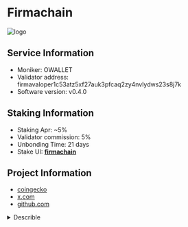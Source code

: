 # Firmachain

![logo](https://raw.githubusercontent.com/cosmostation/chainlist/refs/heads/main/chain/firmachain/asset/fct.png)

## Service Information

- Moniker: OWALLET
- Validator address: firmavaloper1c53atz5xf27auk3pfcaq2zy4nvlydws23s8j7k
- Software version: v0.4.0

## Staking Information

- Staking Apr: ~5%
- Validator commission: 5%
- Unbonding Time: 21 days
- Stake UI: [**firmachain**](https://explorer.firmachain.dev/validators/firmavaloper1c53atz5xf27auk3pfcaq2zy4nvlydws23s8j7k)

## Project Information

- [coingecko](https://www.coingecko.com/en/coins/firmachain)
- [x.com](https://twitter.com/firmachain)
- [github.com](https://github.com/firmachain)

<details>
    <summary>Describle</summary>
    FirmaChain is a blockchain network designed to provide innovative solutions for digital documentation and contracts, focusing on trust, transparency, and security. Here's an overview of the network:

### Key Features:
1. **Purpose-Built for Digital Contracts**:
   - FirmaChain is primarily designed to replace traditional paper-based documentation and contracts with secure, digital alternatives.
   - It utilizes blockchain technology to provide immutable, transparent, and timestamped records.

2. **Efficiency**:
   - Reduces reliance on intermediaries, saving time and costs associated with contract verification and management.
   - Offers rapid transaction speeds, making it suitable for real-time applications.

3. **Smart Contracts**:
   - Supports smart contracts to automate processes like contract execution and enforcement.
   - Ensures that conditions are met before the execution of contractual terms.

4. **Decentralization**:
   - Operates on a decentralized network, reducing single points of failure and enhancing security.
   - Users can rely on the distributed ledger for data integrity.

5. **Use Cases**:
   - Digital documentation for legal, business, and personal agreements.
   - Secure storage of contract data and metadata.
   - Integrations with enterprise systems for seamless contract lifecycle management.

6. **Native Cryptocurrency**:
   - FirmaChain has its native token, typically used for network transactions, fees, and incentivizing validators.

7. **Ecosystem**:
   - Provides tools and platforms for developers to build applications leveraging FirmaChain's blockchain capabilities.
   - Focuses on interoperability to integrate with other blockchain networks or existing technologies.

### Technical Specifications:
- **Consensus Mechanism**: FirmaChain employs a consensus mechanism that balances security, speed, and scalability. It may use mechanisms like Delegated Proof-of-Stake (DPoS) or Proof-of-Stake (PoS) for governance and efficiency.
- **Scalability**: Designed to handle a large number of transactions with low latency, making it suitable for widespread adoption.
- **Development Frameworks**: Offers APIs and SDKs for developers to create custom solutions on the FirmaChain network.

### Community and Governance:
- FirmaChain encourages community involvement in governance decisions, such as updates, changes to protocol rules, and ecosystem development.
- It may employ mechanisms like token-based voting or staking for participatory governance.

### Advantages:
- Improved security and transparency over traditional documentation methods.
- Cost-effective and efficient for managing contracts at scale.
- Supports automation through smart contracts, reducing manual intervention.

### Potential Challenges:
- Adoption: Convincing industries to move from traditional methods to blockchain-based solutions.
- Regulatory Compliance: Navigating global laws and regulations surrounding digital contracts and blockchain technology.

FirmaChain is positioned as a solution for modernizing contract management and documentation processes with the power of blockchain, providing significant benefits in efficiency, security, and trust.
</details>
